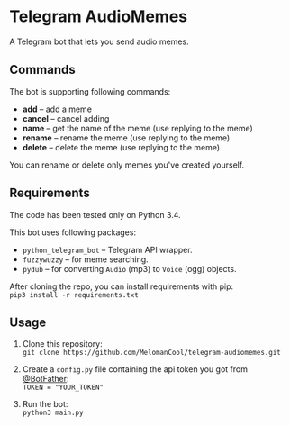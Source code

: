 # Telegram AudioMemes
A Telegram bot that lets you send audio memes.


## Commands
The bot is supporting following commands:
* __add__ – add a meme
* __cancel__ – cancel adding
* __name__ – get the name of the meme (use replying to the meme)
* __rename__ – rename the meme (use replying to the meme)
* __delete__ – delete the meme (use replying to the meme)

You can rename or delete only memes you've created yourself.


## Requirements

The code has been tested only on Python 3.4.

This bot uses following packages:
* `python_telegram_bot` – Telegram API wrapper.
* `fuzzywuzzy` – for meme searching.
* `pydub` – for converting `Audio` (mp3) to `Voice` (ogg) objects.

After cloning the repo, you can install requirements with pip:  
`pip3 install -r requirements.txt`


## Usage

1. Clone this repository:  
   `git clone https://github.com/MelomanCool/telegram-audiomemes.git`

2. Create a `config.py` file containing the api token you got from [@BotFather](https://telegram.me/BotFather):  
   `TOKEN = "YOUR_TOKEN"`

3. Run the bot:  
   `python3 main.py`
